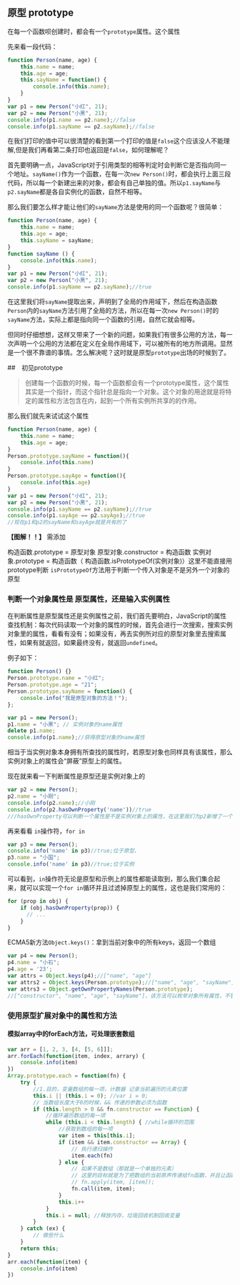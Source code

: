 ## 原型 prototype

在每一个函数呗创建时，都会有一个`prototype`属性。这个属性

先来看一段代码：
```js
function Person(name, age) {
    this.name = name;
    this.age = age;
    this.sayName = function() {
        console.info(this.name);
    }
}
var p1 = new Person("小红", 21);
var p2 = new Person("小黑", 21);
console.info(p1.name == p2.name);//false
console.info(p1.sayName == p2.sayName);//false

```
在我们打印的值中可以很清楚的看到第一个打印的值是`false`这个应该没人不能理解,但是我们再看第二条打印也返回是`false`，如何理解呢？

首先要明确一点，JavaScript对于引用类型的相等判定时会判断它是否指向同一个地址。`sayName()`作为一个函数，在每一次`new Person()`时，都会执行上面三段代码，所以每一个新建出来的对象，都会有自己单独的值。所以`p1.sayName`与`p2.sayName`都是各自实例化的函数，自然不相等。

那么我们要怎么样才能让他们的`sayName`方法是使用的同一个函数呢？很简单：

```js
function Person(name, age) {
    this.name = name;
    this.age = age;
    this.sayName = sayName;
}
function sayName () {
    console.info(this.name);
}
var p1 = new Person("小红", 21);
var p2 = new Person("小黑", 21);
console.info(p1.sayName == p2.sayName);//true
```

在这里我们将`sayName`提取出来，声明到了全局的作用域下，然后在构造函数`Person`内的`sayName`方法引用了全局的方法，所以在每一次`new Person()`时的`sayName`方法，实际上都是指向同一个函数的引用，自然它就会相等。


但同时仔细想想，这样又带来了一个新的问题，如果我们有很多公用的方法，每一次声明一个公用的方法都在定义在全局作用域下，可以被所有的地方所调用。显然是一个很不靠谱的事情。怎么解决呢？这时就是原型`prototype`出场的时候到了。


##　初见prototype

> 创建每一个函数的时候，每一个函数都会有一个prototype属性，这个属性其实是一个指针，而这个指针总是指向一个对象。这个对象的用途就是将特定的属性和方法包含在内，起到一个所有实例所共享的的作用。

那么我们就先来试试这个属性


```js
function Person(name, age) {
    this.name = name;
    this.age = age;
}
Person.prototype.sayName = function(){
    console.info(this.name)
}
Person.prototype.sayAge = function(){
    console.info(this.age)
}
var p1 = new Person("小红", 21);
var p2 = new Person("小黑", 21);
console.info(p1.sayName == p2.sayName);//true
console.info(p1.sayAge == p2.sayAge);//true
//现在p1和p2的sayName和sayAge就是共有的了
```



**【图解！！】** 需添加

构造函数.prototype = 原型对象
原型对象.constructor = 构造函数
实例对象.prototype = 构造函数（ 构造函数.isPrototypeOf(实例对象)）这里不能直接用prototype判断 `isPrototypeOf`方法用于判断一个传入对象是不是另外一个对象的原型

### 判断一个对象属性是 原型属性，还是输入实例属性

在判断属性是原型属性还是实例属性之前，我们首先要明白，JavaScript的属性查找机制：每次代码读取一个对象的属性的时候，首先会进行一次搜索，搜索实例对象里的属性，看看有没有；如果没有，再去实例所对应的原型对象里去搜索属性，如果有就返回，如果最终没有，就返回`undefined`。

例子如下：
```js
function Person() {}
Person.prototype.name = "小红";
Person.prototype.age = "21";
Person.prototype.sayName = function() {
    console.info("我是原型对象的方法！");
};

var p1 = new Person();
p1.name = "小黑"; // 实例对象的name属性
delete p1.name;
console.info(p1.name);//获得原型对象的name属性
```
相当于当实例对象本身拥有所查找的属性时，若原型对象也同样具有该属性，那么实例对象上的属性会“屏蔽”原型上的属性。

现在就来看一下判断属性是原型还是实例对象上的
```js
var p2 = new Person();
p2.name = "小刚";
console.info(p2.name);//小刚
console.info(p2.hasOwnProperty('name'))//true
///hasOwnProperty可以判断一个属性是不是实例对象上的属性，在这里我们为p2新增了一个name属性，自然为true。要不你delete后再试试？
```

再来看看 `in`操作符，`for in`

```js
var p3 = new Person();
console.info('name' in p3)//true;位于原型、
p3.name = "小国";
console.info('name' in p3)//true;位于实例
```
可以看到，`in`操作符无论是原型和示例上的属性都能读取到，那么我们集合起来，就可以实现一个`for in`循环并且过滤掉原型上的属性，这也是我们常用的：
```js
for (prop in obj) {
    if (obj.hasOwnProperty(prop)) {
      // ...  
    }
}
```
ECMA5新方法`Object.keys()`：拿到当前对象中的所有keys，返回一个数组

```js
var p4 = new Person();
p4.name = "小石";
p4.age = '23';
var attrs = Object.keys(p4);//["name", "age"]
var attrs2 = Object.keys(Person.prototype);//["name", "age", "sayName"]
var attrs3 = Object.getOwnPropertyNames(Person.prototype);
//["constructor", "name", "age", "sayName"]，该方法可以枚举对象所有属性，不管该内部属性是否能被枚举，（constructor属性是不能被枚举的）
```


### 使用原型扩展对象中的属性和方法

#### 模拟array中的forEach方法，可处理嵌套数组

```js
var arr = [1, 2, 3, [4, [5, 6]]];
arr.forEach(function(item, index, arrary) {
    console.info(item)
})
Array.prototype.each = function(fn) {
    try {
        //1.目的，变量数组的每一项，计数器 记录当前遍历的元素位置
        this.i || (this.i = 0); //var i = 0;
        // 当数组长度大于0的时候，&& 传递的参数必须为函数
        if (this.length > 0 && fn.constructor == Function) {
            //循环遍历数组的每一项
            while (this.i < this.length) { //while循环的范围
                //获取到数组的每一项
                var item = this[this.i];
                if (item && item.constructor == Array) {
                    // 执行递归操作
                    item.each(fn)
                } else {
                    // 如果不是数组（那就是一个单独的元素）
                    // 这里的目标就是为了把数组的当前原声传递给fn函数，并且让函数执行
                    // fn.apply(item, [item]);
                    fn.call(item, item);
                }
                this.i++
            }
            this.i = null; //释放内存，垃圾回收机制回收变量
        }
    } catch (ex) {
        // 做些什么
    }
    return this;
}
arr.each(function(item) {
    console.info(item)
})
```
